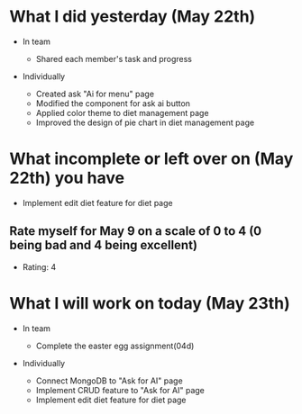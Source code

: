 # What I did yesterday (May 22th)
- In team
    - Shared each member's task and progress

- Individually
    - Created ask "Ai for menu" page
    - Modified the component for ask ai button
    - Applied color theme to diet management page
    - Improved the design of pie chart in diet management page

# What incomplete or left over on (May 22th) you have
- Implement edit diet feature for diet page

## Rate myself for May 9 on a scale of 0 to 4 (0 being bad and 4 being excellent)
- Rating: 4

# What I will work on today (May 23th)
- In team
    - Complete the easter egg assignment(04d)

- Individually
    - Connect MongoDB to "Ask for AI" page
    - Implement CRUD feature to "Ask for AI" page
    - Implement edit diet feature for diet page
